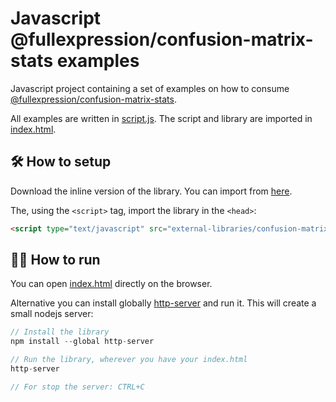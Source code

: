 # Javascript @fullexpression/confusion-matrix-stats examples

Javascript project containing a set of examples on how to consume [@fullexpression/confusion-matrix-stats](https://github.com/FullExpression/confusion-matrix-stats).

All examples are written in [script.js](./script.js). The script and library are imported in [index.html](./index.html).

## 🛠️ How to setup

Download the inline version of the library. You can import from [here](https://github.com/FullExpression/confusion-matrix-stats/tree/main/versions).

The, using the `<script>` tag, import the library in the `<head>`:

```html
<script type="text/javascript" src="external-libraries/confusion-matrix-stats.js"></script>
```


## 👩‍💻 How to run

You can open [index.html](./index.html) directly on the browser.

Alternative you can install globally [http-server](https://www.npmjs.com/package/http-server) and run it. This will create a small nodejs server:

```c
// Install the library
npm install --global http-server

// Run the library, wherever you have your index.html
http-server

// For stop the server: CTRL+C
```

